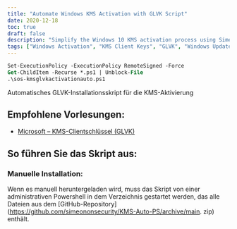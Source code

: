 ```yaml
---
title: "Automate Windows KMS Activation with GLVK Script"
date: 2020-12-18
toc: true
draft: false
description: "Simplify the Windows 10 KMS activation process using SimeonOnSecurity's GLVK Auto Install Script, and learn more about KMS and GLVK client keys from Microsoft's recommended reading."
tags: ["Windows Activation", "KMS Client Keys", "GLVK", "Windows Updates", "Compliance", "Powershell Script", "Key Management Service", "Volume Licensing", "Enterprise Activation", "Key Management Server", "Automation", "Microsoft Products", "Operating System", "Software", "Enterprise Environments", "Administrative Powershell", "GitHub Repository", "Scripting", "Cybersecurity", "SimeonOnSecurity"]
---
```

```ps
Set-ExecutionPolicy -ExecutionPolicy RemoteSigned -Force
Get-ChildItem -Recurse *.ps1 | Unblock-File
.\sos-kmsglvkactivationauto.ps1
```

 Automatisches GLVK-Installationsskript für die KMS-Aktivierung  ## Empfohlene Vorlesungen: - [Microsoft – KMS-Clientschlüssel (GLVK)](https://docs.microsoft.com/en-us/windows-server/get-started/kmsclientkeys)  ## So führen Sie das Skript aus: ### Manuelle Installation: Wenn es manuell heruntergeladen wird, muss das Skript von einer administrativen Powershell in dem Verzeichnis gestartet werden, das alle Dateien aus dem [GitHub-Repository] (https://github.com/simeononsecurity/KMS-Auto-PS/archive/main. zip) enthält.